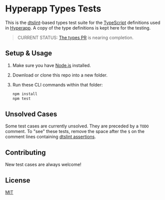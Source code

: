 # Hyperapp Types Tests

This is the [dtslint](https://github.com/microsoft/dtslint)-based types test suite for the [TypeScript](https://www.typescriptlang.org/) definitions used in [Hyperapp](https://hyperapp.dev/). A copy of the type definitions is kept here for the testing.

> CURRENT STATUS: [The types PR](https://github.com/jorgebucaran/hyperapp/pull/1016) is nearing completion.

## Setup & Usage

1. Make sure you have [Node.js](https://nodejs.org/) installed.
2. Download or clone this repo into a new folder.
3. Run these CLI commands within that folder:

    ```sh
    npm install
    npm test
    ```

## Unsolved Cases

Some test cases are currently unsolved. They are preceded by a `TODO` comment. To "see" these tests, remove the space after the `$` on the comment lines containing [dtslint assertions](https://github.com/microsoft/dtslint#write-tests).

## Contributing

New test cases are always welcome!

## License

[MIT](LICENSE.md)
